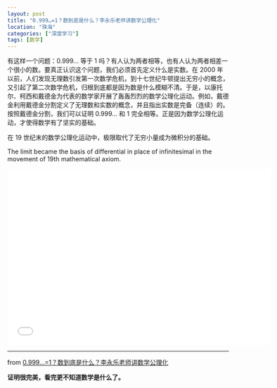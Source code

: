 ```yaml
---
layout: post
title: "0.999…=1？数到底是什么？李永乐老师讲数学公理化"
location: "珠海"
categories: ["深度学习"]
tags: [数学]
---
```


有这样一个问题：0.999... 等于 1 吗？有人认为两者相等，也有人认为两者相差一个很小的数。要真正认识这个问题，我们必须首先定义什么是实数。在 2000 年以前，人们发现无理数引发第一次数学危机，到十七世纪牛顿提出无穷小的概念，又引起了第二次数学危机，归根到底都是因为数是什么模糊不清。于是，以康托尔、柯西和戴德金为代表的数学家开展了轰轰烈烈的数学公理化运动。例如，戴德金利用戴德金分割定义了无理数和实数的概念，并且指出实数是完备（连续）的。按照戴德金分割，我们可以证明 0.999... 和 1 完全相等。正是因为数学公理化运动，才使得数学有了坚实的基础。

在 19 世纪末的数学公理化运动中，极限取代了无穷小量成为微积分的基础。

The limit became the basis of differential in place of infinitesimal in the movement of 19th mathematical axiom.

<iframe height="400" width="600" class="iframevideo"
src="//player.bilibili.com/player.html?cid=78715811&aid=44942988&page=1&high_quality=1"
scrolling="no" border="0" frameborder="no" framespacing="0" allowfullscreen="true">
</iframe>

----

from [0.999…=1？数到底是什么？李永乐老师讲数学公理化](https://www.bilibili.com/video/av44942988)

**证明很完美，看完更不知道数学是什么了。**
